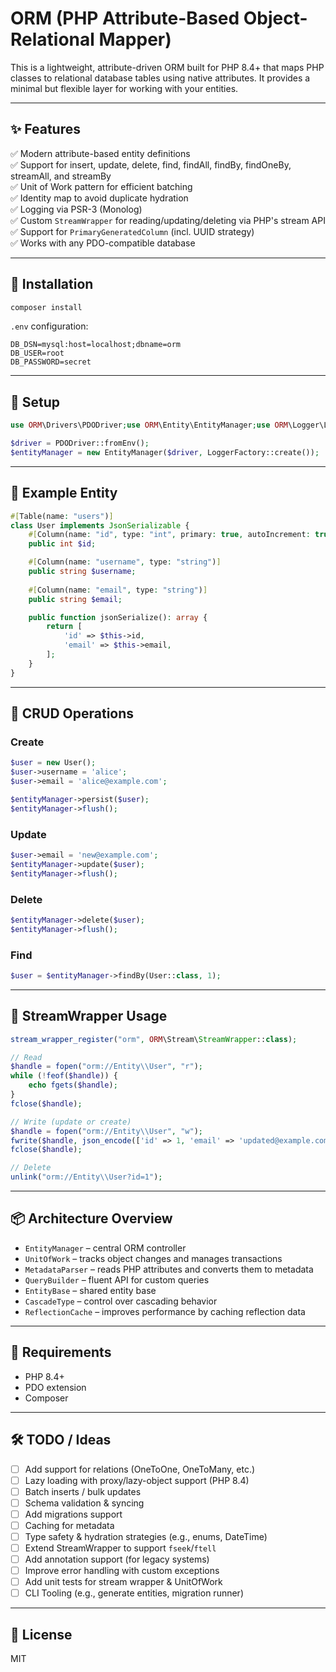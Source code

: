 # ORM (PHP Attribute-Based Object-Relational Mapper)

This is a lightweight, attribute-driven ORM built for PHP 8.4+ that maps PHP classes to relational database tables using native attributes. It provides a minimal but flexible layer for working with your entities.

---

## ✨ Features

✅ Modern attribute-based entity definitions  
✅ Support for insert, update, delete, find, findAll, findBy, findOneBy, streamAll, and streamBy  
✅ Unit of Work pattern for efficient batching  
✅ Identity map to avoid duplicate hydration  
✅ Logging via PSR-3 (Monolog)  
✅ Custom `StreamWrapper` for reading/updating/deleting via PHP's stream API  
✅ Support for `PrimaryGeneratedColumn` (incl. UUID strategy)  
✅ Works with any PDO-compatible database

---

## 🧱 Installation

```bash
composer install
```

`.env` configuration:

```env
DB_DSN=mysql:host=localhost;dbname=orm
DB_USER=root
DB_PASSWORD=secret
```

---

## 🔧 Setup

```php
use ORM\Drivers\PDODriver;use ORM\Entity\EntityManager;use ORM\Logger\LoggerFactory;

$driver = PDODriver::fromEnv();
$entityManager = new EntityManager($driver, LoggerFactory::create());
```

---

## 👤 Example Entity

```php
#[Table(name: "users")]
class User implements JsonSerializable {
    #[Column(name: "id", type: "int", primary: true, autoIncrement: true)]
    public int $id;

    #[Column(name: "username", type: "string")]
    public string $username;
    
    #[Column(name: "email", type: "string")]
    public string $email;

    public function jsonSerialize(): array {
        return [
            'id' => $this->id,
            'email' => $this->email,
        ];
    }
}
```

---

## 🔄 CRUD Operations

### Create

```php
$user = new User();
$user->username = 'alice';
$user->email = 'alice@example.com';

$entityManager->persist($user);
$entityManager->flush();
```

### Update

```php
$user->email = 'new@example.com';
$entityManager->update($user);
$entityManager->flush();
```

### Delete

```php
$entityManager->delete($user);
$entityManager->flush();
```

### Find

```php
$user = $entityManager->findBy(User::class, 1);
```

---

## 📡 StreamWrapper Usage

```php
stream_wrapper_register("orm", ORM\Stream\StreamWrapper::class);

// Read
$handle = fopen("orm://Entity\\User", "r");
while (!feof($handle)) {
    echo fgets($handle);
}
fclose($handle);

// Write (update or create)
$handle = fopen("orm://Entity\\User", "w");
fwrite($handle, json_encode(['id' => 1, 'email' => 'updated@example.com']));
fclose($handle);

// Delete
unlink("orm://Entity\\User?id=1");
```

---

## 📦 Architecture Overview

- `EntityManager` – central ORM controller  
- `UnitOfWork` – tracks object changes and manages transactions  
- `MetadataParser` – reads PHP attributes and converts them to metadata  
- `QueryBuilder` – fluent API for custom queries  
- `EntityBase` – shared entity base  
- `CascadeType` – control over cascading behavior  
- `ReflectionCache` – improves performance by caching reflection data

---

## 🧪 Requirements

- PHP 8.4+
- PDO extension
- Composer

---

## 🛠 TODO / Ideas

- [ ] Add support for relations (OneToOne, OneToMany, etc.)
- [ ] Lazy loading with proxy/lazy-object support (PHP 8.4)
- [ ] Batch inserts / bulk updates
- [ ] Schema validation & syncing
- [ ] Add migrations support
- [ ] Caching for metadata
- [ ] Type safety & hydration strategies (e.g., enums, DateTime)
- [ ] Extend StreamWrapper to support `fseek`/`ftell`
- [ ] Add annotation support (for legacy systems)
- [ ] Improve error handling with custom exceptions
- [ ] Add unit tests for stream wrapper & UnitOfWork
- [ ] CLI Tooling (e.g., generate entities, migration runner)

---

## 📄 License

MIT

